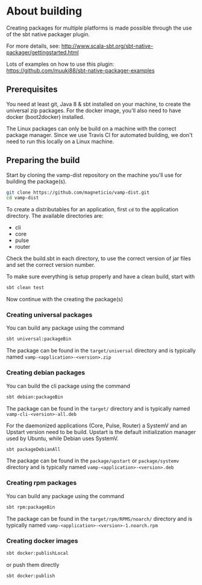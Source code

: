 # About building

Creating packages for multiple platforms is made possible through the use of the sbt native packager plugin.

For more details, see: http://www.scala-sbt.org/sbt-native-packager/gettingstarted.html

Lots of examples on how to use this plugin: https://github.com/muuki88/sbt-native-packager-examples


## Prerequisites

You need at least git, Java 8 & sbt installed on your machine, to create the universal zip packages.
For the docker image, you'll also need to have docker (boot2docker) installed.

The Linux packages can only be build on a machine with the correct package manager. 
Since we use Travis CI for automated building, we don't need to run this locally on a Linux machine.

## Preparing the build

Start by cloning the vamp-dist repository  on the machine you'll use for building the package(s).

```bash
git clone https://github.com/magneticio/vamp-dist.git
cd vamp-dist
```

To create a distributables for an application, first `cd` to the application directory. The available directories are:
- cli
- core
- pulse
- router

Check the build.sbt in each directory, to use the correct version of jar files and set the correct version number.

To make sure everything is setup properly and have a clean build, start with

```bash
sbt clean test
```

Now continue with the creating the package(s)


### Creating universal packages

You can build any package using the command

```bash
sbt universal:packageBin
```

The package can be found in the `target/universal` directory and is typically named `vamp-<application>-<version>.zip`


### Creating debian packages

You can build the cli package using the command

```bash
sbt debian:packageBin
```

The package can be found in the `target/` directory and is typically named `vamp-cli-<version>-all.deb`


For the daemonized applications (Core, Pulse, Router) a SystemV and an Upstart version need to be build.
Upstart is the default initialization manager used by Ubuntu, while Debian uses SystemV. 

```bash
sbt packageDebianAll
```

The package can be found in the `package/upstart` or `package/systemv` directory and is typically named `vamp-<application>-<version>.deb`


### Creating rpm packages

You can build any package using the command

```bash
sbt rpm:packageBin
```

The package can be found in the `target/rpm/RPMS/noarch/` directory and is typically named `vamp-<application>-<version>-1.noarch.rpm`

### Creating docker images

```bash
sbt docker:publishLocal
```
or push them directly
```bash
sbt docker:publish
```
 
 





